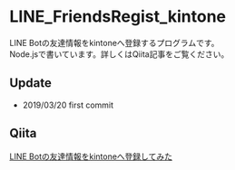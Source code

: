 # LINE_FriendsRegist_kintone

LINE Botの友達情報をkintoneへ登録するプログラムです。<br>
Node.jsで書いています。詳しくはQiita記事をご覧ください。<br>

## Update

- 2019/03/20 first commit

## Qiita

[LINE Botの友達情報をkintoneへ登録してみた](https://qiita.com/RyBB/items/23221bafd8231579b396)
